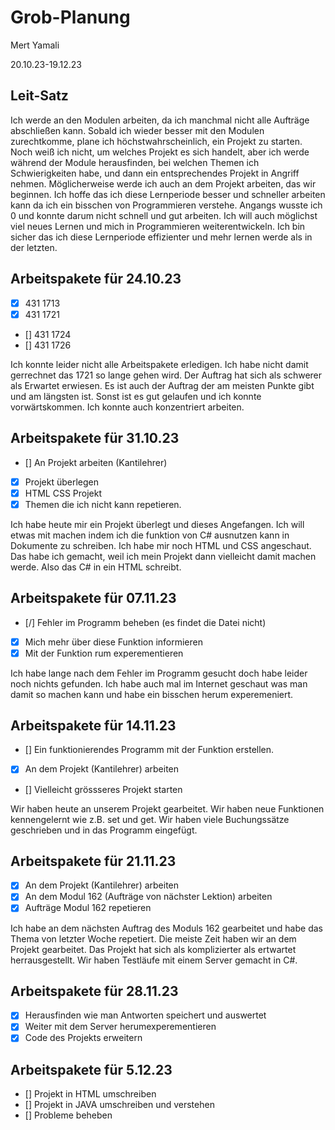 # Grob-Planung

Mert Yamali

20.10.23-19.12.23
## Leit-Satz

Ich werde an den Modulen arbeiten, da ich manchmal nicht alle Aufträge abschließen kann. Sobald ich wieder besser mit den Modulen zurechtkomme, plane ich höchstwahrscheinlich, ein Projekt zu starten. Noch weiß ich nicht, um welches Projekt es sich handelt, aber ich werde während der Module herausfinden, bei welchen Themen ich Schwierigkeiten habe, und dann ein entsprechendes Projekt in Angriff nehmen. Möglicherweise werde ich auch an dem Projekt arbeiten, das wir beginnen. Ich hoffe das ich diese Lernperiode besser und schneller arbeiten kann da ich ein bisschen von Programmieren verstehe. Angangs wusste ich 0 und konnte darum nicht schnell und gut arbeiten. Ich will auch möglichst viel neues Lernen und mich in Programmieren weiterentwickeln. Ich bin sicher das ich diese Lernperiode effizienter und mehr lernen werde als in der letzten.

## Arbeitspakete für 24.10.23

- [x] 431 1713
- [x] 431 1721
- [] 431 1724
- [] 431 1726

Ich konnte leider nicht alle Arbeitspakete erledigen. Ich habe nicht damit gerrechnet das 1721 so lange gehen wird. Der Auftrag hat sich als schwerer als Erwartet erwiesen. Es ist auch der Auftrag der am meisten Punkte gibt und am längsten ist. Sonst ist es gut gelaufen und ich konnte vorwärtskommen. Ich konnte auch konzentriert arbeiten.


## Arbeitspakete für 31.10.23

- [] An Projekt arbeiten (Kantilehrer)
- [x] Projekt überlegen
- [x] HTML CSS Projekt
- [x] Themen die ich nicht kann repetieren.

Ich habe heute mir ein Projekt überlegt und dieses Angefangen. Ich will etwas mit machen indem ich die funktion von C# ausnutzen kann in Dokumente zu schreiben. Ich habe mir noch HTML und CSS angeschaut. Das habe ich gemacht, weil ich mein Projekt dann vielleicht damit machen werde. Also das C# in ein HTML schreibt.

## Arbeitspakete für 07.11.23

- [/] Fehler im Programm beheben (es findet die Datei nicht)
- [X] Mich mehr über diese Funktion informieren
- [X] Mit der Funktion rum experementieren

Ich habe lange nach dem Fehler im Programm gesucht doch habe leider noch nichts gefunden. Ich habe auch mal im Internet geschaut was man damit so machen kann und habe ein bisschen herum experemeniert.

## Arbeitspakete für 14.11.23

- [] Ein funktionierendes Programm mit der Funktion erstellen.
- [X] An dem Projekt (Kantilehrer) arbeiten
- [] Vielleicht grössseres Projekt starten

Wir haben heute an unserem Projekt gearbeitet. Wir haben neue Funktionen kennengelernt wie z.B. set und get. Wir haben viele Buchungssätze geschrieben und in das Programm eingefügt.

## Arbeitspakete für 21.11.23

- [x] An dem Projekt (Kantilehrer) arbeiten
- [x] An dem Modul 162 (Aufträge von nächster Lektion) arbeiten
- [x] Aufträge Modul 162 repetieren

Ich habe an dem nächsten Auftrag des Moduls 162 gearbeitet und habe das Thema von letzter Woche repetiert. Die meiste Zeit haben wir an dem Projekt gearbeitet. Das Projekt hat sich als komplizierter als ertwartet herrausgestellt. Wir haben Testläufe mit einem Server gemacht in C#.

## Arbeitspakete für 28.11.23

- [x] Herausfinden wie man Antworten speichert und auswertet
- [x] Weiter mit dem Server herumexperementieren
- [x] Code des Projekts erweitern

## Arbeitspakete für 5.12.23

- [] Projekt in HTML umschreiben
- [] Projekt in JAVA umschreiben und verstehen
- [] Probleme beheben
